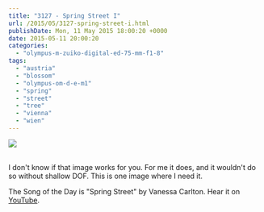 ```yaml
---
title: "3127 - Spring Street I"
url: /2015/05/3127-spring-street-i.html
publishDate: Mon, 11 May 2015 18:00:20 +0000
date: 2015-05-11 20:00:20
categories: 
  - "olympus-m-zuiko-digital-ed-75-mm-f1-8"
tags: 
  - "austria"
  - "blossom"
  - "olympus-om-d-e-m1"
  - "spring"
  - "street"
  - "tree"
  - "vienna"
  - "wien"
---
```

<div class="container">
<div class="center"><a target="_blank" href="https://d25zfm9zpd7gm5.cloudfront.net/1200x1200/2015/20150420_075403_lr.jpg"><img src="https://d25zfm9zpd7gm5.cloudfront.net/0600x0600/2015/20150420_075403_lr.jpg" /></a></div>
</div>
<br />

I don't know if that image works for you. For me it does, and it wouldn't do so without shallow DOF. This is one image where I need it.

The Song of the Day is "Spring Street" by Vanessa Carlton. Hear it on <a href="https://www.youtube.com/watch?v=MkoD7jQWiys" target="_blank">YouTube</a>.
